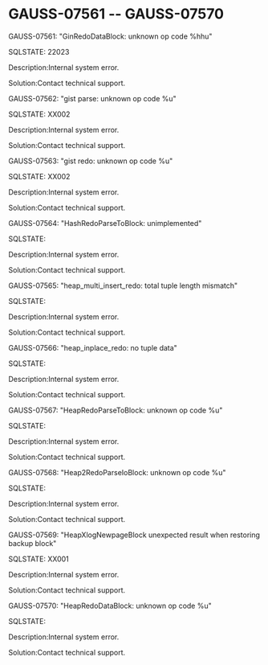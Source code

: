 # GAUSS-07561 -- GAUSS-07570<a name="EN-US_TOPIC_0000001091070123"></a>

GAUSS-07561: "GinRedoDataBlock: unknown op code %hhu"

SQLSTATE: 22023

Description:Internal system error.

Solution:Contact technical support.

GAUSS-07562: "gist parse: unknown op code %u"

SQLSTATE: XX002

Description:Internal system error.

Solution:Contact technical support.

GAUSS-07563: "gist redo: unknown op code %u"

SQLSTATE: XX002

Description:Internal system error.

Solution:Contact technical support.

GAUSS-07564: "HashRedoParseToBlock: unimplemented"

SQLSTATE:

Description:Internal system error.

Solution:Contact technical support.

GAUSS-07565: "heap\_multi\_insert\_redo: total tuple length mismatch"

SQLSTATE:

Description:Internal system error.

Solution:Contact technical support.

GAUSS-07566: "heap\_inplace\_redo: no tuple data"

SQLSTATE:

Description:Internal system error.

Solution:Contact technical support.

GAUSS-07567: "HeapRedoParseToBlock: unknown op code %u"

SQLSTATE:

Description:Internal system error.

Solution:Contact technical support.

GAUSS-07568: "Heap2RedoParseIoBlock: unknown op code %u"

SQLSTATE:

Description:Internal system error.

Solution:Contact technical support.

GAUSS-07569: "HeapXlogNewpageBlock unexpected result when restoring backup block"

SQLSTATE: XX001

Description:Internal system error.

Solution:Contact technical support.

GAUSS-07570: "HeapRedoDataBlock: unknown op code %u"

SQLSTATE:

Description:Internal system error.

Solution:Contact technical support.

